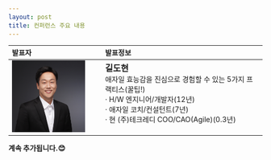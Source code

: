 ```yaml
---
layout: post
title: 컨퍼런스 주요 내용
---
```

|발표자|발표정보|
|:----|:----|
|<img src="https://raw.githubusercontent.com/kaidrase/kaidrase.github.io/main/_attachments/speaker_GIL.png" width="85%">|<big>**길도현**</big><br/>애자일 효능감을 진심으로 경험할 수 있는 5가지 프랙티스(꿀팁!)<br/>· H/W 엔지니어/개발자(12년)<br/>· 애자일 코치/컨설턴트(7년)<br/>· 현 (주)테크레디 COO/CAO(Agile)(0.3년)<br/>&nbsp;&nbsp;&nbsp;&nbsp;&nbsp;&nbsp;&nbsp;&nbsp;&nbsp;&nbsp;&nbsp;&nbsp;&nbsp;&nbsp;&nbsp;&nbsp;&nbsp;&nbsp;&nbsp;&nbsp;&nbsp;&nbsp;&nbsp;&nbsp;&nbsp;&nbsp;&nbsp;&nbsp;&nbsp;&nbsp;&nbsp;&nbsp;&nbsp;&nbsp;&nbsp;&nbsp;&nbsp;&nbsp;&nbsp;&nbsp;&nbsp;&nbsp;&nbsp;&nbsp;&nbsp;&nbsp;&nbsp;&nbsp;&nbsp;&nbsp;&nbsp;&nbsp;&nbsp;&nbsp;&nbsp;&nbsp;&nbsp;&nbsp;&nbsp;&nbsp;&nbsp;&nbsp;&nbsp;&nbsp;&nbsp;&nbsp;&nbsp;&nbsp;&nbsp;&nbsp;&nbsp;&nbsp;&nbsp;&nbsp;|

**계속 추가됩니다.😊**